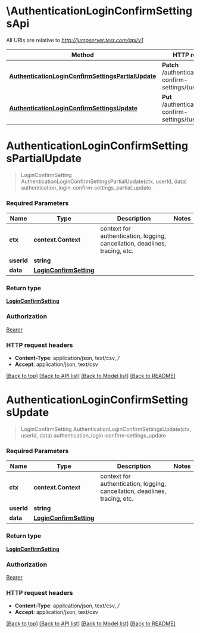 # \AuthenticationLoginConfirmSettingsApi

All URIs are relative to *http://jumpserver.test.com/api/v1*

Method | HTTP request | Description
------------- | ------------- | -------------
[**AuthenticationLoginConfirmSettingsPartialUpdate**](AuthenticationLoginConfirmSettingsApi.md#AuthenticationLoginConfirmSettingsPartialUpdate) | **Patch** /authentication/login-confirm-settings/{user_id}/ | authentication_login-confirm-settings_partial_update
[**AuthenticationLoginConfirmSettingsUpdate**](AuthenticationLoginConfirmSettingsApi.md#AuthenticationLoginConfirmSettingsUpdate) | **Put** /authentication/login-confirm-settings/{user_id}/ | authentication_login-confirm-settings_update


# **AuthenticationLoginConfirmSettingsPartialUpdate**
> LoginConfirmSetting AuthenticationLoginConfirmSettingsPartialUpdate(ctx, userId, data)
authentication_login-confirm-settings_partial_update



### Required Parameters

Name | Type | Description  | Notes
------------- | ------------- | ------------- | -------------
 **ctx** | **context.Context** | context for authentication, logging, cancellation, deadlines, tracing, etc.
  **userId** | **string**|  | 
  **data** | [**LoginConfirmSetting**](LoginConfirmSetting.md)|  | 

### Return type

[**LoginConfirmSetting**](LoginConfirmSetting.md)

### Authorization

[Bearer](../README.md#Bearer)

### HTTP request headers

 - **Content-Type**: application/json, text/csv, */*
 - **Accept**: application/json, text/csv

[[Back to top]](#) [[Back to API list]](../README.md#documentation-for-api-endpoints) [[Back to Model list]](../README.md#documentation-for-models) [[Back to README]](../README.md)

# **AuthenticationLoginConfirmSettingsUpdate**
> LoginConfirmSetting AuthenticationLoginConfirmSettingsUpdate(ctx, userId, data)
authentication_login-confirm-settings_update



### Required Parameters

Name | Type | Description  | Notes
------------- | ------------- | ------------- | -------------
 **ctx** | **context.Context** | context for authentication, logging, cancellation, deadlines, tracing, etc.
  **userId** | **string**|  | 
  **data** | [**LoginConfirmSetting**](LoginConfirmSetting.md)|  | 

### Return type

[**LoginConfirmSetting**](LoginConfirmSetting.md)

### Authorization

[Bearer](../README.md#Bearer)

### HTTP request headers

 - **Content-Type**: application/json, text/csv, */*
 - **Accept**: application/json, text/csv

[[Back to top]](#) [[Back to API list]](../README.md#documentation-for-api-endpoints) [[Back to Model list]](../README.md#documentation-for-models) [[Back to README]](../README.md)

